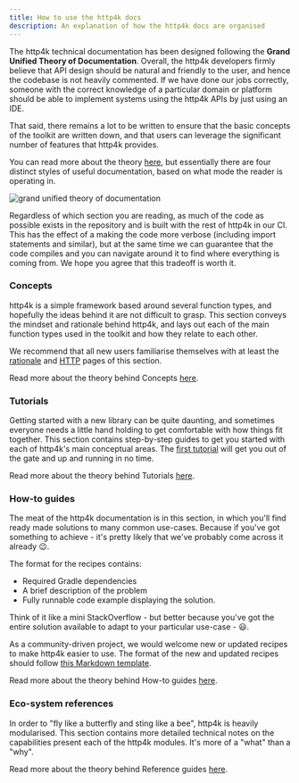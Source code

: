 ```yaml
---
title: How to use the http4k docs
description: An explanation of how the http4k docs are organised
---
```


The http4k technical documentation has been designed following the **Grand Unified Theory of Documentation**. Overall, the http4k developers firmly believe that API design should be natural and friendly to the user, and hence the codebase is not heavily commented. If we have done our jobs correctly, someone with the correct knowledge of a particular domain or platform should be able to implement systems using the http4k APIs by just using an IDE.

That said, there remains a lot to be written to ensure that the basic concepts of the toolkit are written down, and that users can leverage the significant number of features that http4k provides.

You can read more about the theory [here](https://documentation.divio.com/), but essentially there are four distinct styles of useful documentation, based on what mode the reader is operating in.

<img alt="grand unified theory of documentation" class="blogImageMid" src="/images/doc-system.png">

Regardless of which section you are reading, as much of the code as possible exists in the repository and is built with the rest of http4k in our CI. This has the effect of a making the code more verbose (including import statements and similar), but at the same time we can guarantee that the code compiles and you can navigate around it to find where everything is coming from. We hope you agree that this tradeoff is worth it.

### Concepts
http4k is a simple framework based around several function types, and hopefully the ideas behind it are not difficult to grasp. This section conveys the mindset and rationale behind http4k, and lays out each of the main function types used in the toolkit and how they relate to each other.

We recommend that all new users familiarise themselves with at least the [rationale](/rationale) and [HTTP](/concepts/http) pages of this section.

Read more about the theory behind Concepts [here](https://diataxis.fr/explanation/).

### Tutorials
Getting started with a new library can be quite daunting, and sometimes everyone needs a little hand holding to get comfortable with how things fit together. This section contains step-by-step guides to get you started with each of http4k's main conceptual areas. The [first tutorial](/tutorial/your_first_http4k_app) will get you out of the gate and up and running in no time.

Read more about the theory behind Tutorials [here](https://diataxis.fr/tutorials/).

### How-to guides
The meat of the http4k documentation is in this section, in which you'll find ready made solutions to many common use-cases. Because if you've got something to achieve - it's pretty likely that we've probably come across it already 😉.

The format for the recipes contains:

- Required Gradle dependencies
- A brief description of the problem
- Fully runnable code example displaying the solution.

Think of it like a mini StackOverflow - but better because you've got the entire solution available to adapt to your particular use-case - 😃.

As a community-driven project, we would welcome new or updated recipes to make http4k easier to use. The format of the new and updated recipes should follow [this Markdown template](https://github.com/http4k/http4k/blob/master/.github/RECIPE_TEMPLATE.md).

Read more about the theory behind How-to guides [here](https://diataxis.fr/how-to-guides/).

### Eco-system references
In order to "fly like a butterfly and sting like a bee", http4k is heavily modularised. This section contains more detailed technical notes on the capabilities present each of the http4k modules. It's more of a "what" than a "why".

Read more about the theory behind Reference guides [here](https://diataxis.fr/reference/).

[http4k]: https://http4k.org
